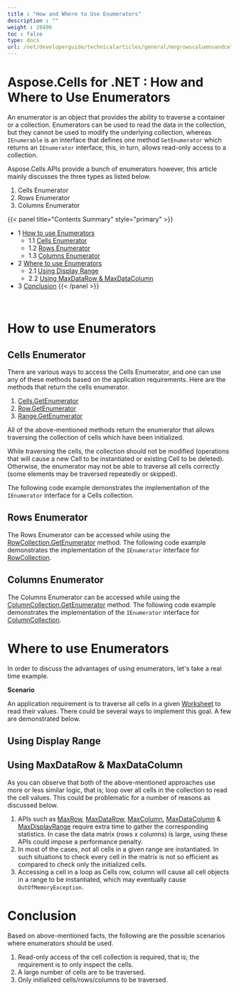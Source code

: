 ```yaml
---
title : "How and Where to Use Enumerators" 
description : "" 
weight : 20496 
toc : false
type: docs
url: /net/developerguide/technicalarticles/general/mngrowscolumnsandcells/how+and+where+to+use+enumerators/
---
```


# Aspose.Cells for .NET : How and Where to Use Enumerators


An enumerator is an object that provides the ability to traverse a container or a collection. Enumerators can be used to read the data in the collection, but they cannot be used to modify the underlying collection, whereas `IEnumerable` is an interface that defines one method `GetEnumerator` which returns an `IEnumerator` interface, this, in turn, allows read-only access to a collection.

Aspose.Cells APIs provide a bunch of enumerators however, this article mainly discusses the three types as listed below.

1.  Cells Enumerator
2.  Rows Enumerator
3.  Columns Enumerator

{{< panel title="Contents Summary" style="primary" >}}
*   1 [How to use Enumerators](#how-to-use-enumerators)
    *   1.1 [Cells Enumerator](#cells-enumerator)
    *   1.2 [Rows Enumerator](#rows-enumerator)
    *   1.3 [Columns Enumerator](#columns-enumerator)
*   2 [Where to use Enumerators](#where-to-use-enumerators)
    *   2.1 [Using Display Range](#using-display-range)
    *   2.2 [Using MaxDataRow & MaxDataColumn](#using-maxdatarow-&-maxdatacolumn)
*   3 [Conclusion](#conclusion)
{{< /panel >}}
 

 

# How to use Enumerators

## Cells Enumerator

There are various ways to access the Cells Enumerator, and one can use any of these methods based on the application requirements. Here are the methods that return the cells enumerator.

1.  [Cells.GetEnumerator](https://apireference.aspose.com/net/cells/aspose.cells/cells/methods/getenumerator)
2.  [Row.GetEnumerator](https://apireference.aspose.com/net/cells/aspose.cells/row/methods/getenumerator)
3.  [Range.GetEnumerator](https://apireference.aspose.com/net/cells/aspose.cells/range/methods/getenumerator)

All of the above-mentioned methods return the enumerator that allows traversing the collection of cells which have been initialized.

While traversing the cells, the collection should not be modified (operations that will cause a new Cell to be instantiated or existing Cell to be deleted). Otherwise, the enumerator may not be able to traverse all cells correctly (some elements may be traversed repeatedly or skipped).

The following code example demonstrates the implementation of the `IEnumerator` interface for a Cells collection.

## Rows Enumerator

The Rows Enumerator can be accessed while using the [RowCollection.GetEnumerator](https://apireference.aspose.com/net/cells/aspose.cells/rowcollection/methods/getenumerator) method. The following code example demonstrates the implementation of the `IEnumerator` interface for [RowCollection](https://apireference.aspose.com/net/cells/aspose.cells/rowcollection).

## Columns Enumerator

The Columns Enumerator can be accessed while using the [ColumnCollection.GetEnumerator](https://apireference.aspose.com/net/cells/aspose.cells/columncollection) method. The following code example demonstrates the implementation of the `IEnumerator` interface for [ColumnCollection](https://apireference.aspose.com/net/cells/aspose.cells/columncollection).

# Where to use Enumerators

In order to discuss the advantages of using enumerators, let's take a real time example.

**Scenario**

An application requirement is to traverse all cells in a given [Worksheet](https://apireference.aspose.com/net/cells/aspose.cells/worksheet) to read their values. There could be several ways to implement this goal. A few are demonstrated below.

## Using Display Range

## Using MaxDataRow & MaxDataColumn

As you can observe that both of the above-mentioned approaches use more or less similar logic, that is; loop over all cells in the collection to read the cell values. This could be problematic for a number of reasons as discussed below.

1.  APIs such as [MaxRow](https://apireference.aspose.com/net/cells/aspose.cells/cells/properties/maxrow), [MaxDataRow](https://apireference.aspose.com/net/cells/aspose.cells/cells/properties/maxdatarow), [MaxColumn](https://apireference.aspose.com/net/cells/aspose.cells/cells/properties/maxcolumn), [MaxDataColumn](https://apireference.aspose.com/net/cells/aspose.cells/cells/properties/maxdatacolumn) & [MaxDisplayRange](https://apireference.aspose.com/net/cells/aspose.cells/cells/properties/maxdisplayrange) require extra time to gather the corresponding statistics. In case the data matrix (rows x columns) is large, using these APIs could impose a performance penalty.
2.  In most of the cases, not all cells in a given range are instantiated. In such situations to check every cell in the matrix is not so efficient as compared to check only the initialized cells.
3.  Accessing a cell in a loop as Cells row, column will cause all cell objects in a range to be instantiated, which may eventually cause `OutOfMemoryException`.

# Conclusion

Based on above-mentioned facts, the following are the possible scenarios where enumerators should be used.

1.  Read-only access of the cell collection is required, that is; the requirement is to only inspect the cells.
2.  A large number of cells are to be traversed.
3.  Only initialized cells/rows/columns to be traversed.

